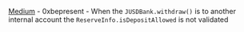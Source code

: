 
[Medium](Medium-0xbepresent_-_When_the_JUSDBank.withdraw()_is_to_another_internal_account_the_ReserveInfo.isDepositAllowed_is_not_validated/README.md) - 0xbepresent - When the `JUSDBank.withdraw()` is to another internal account the `ReserveInfo.isDepositAllowed` is not validated
